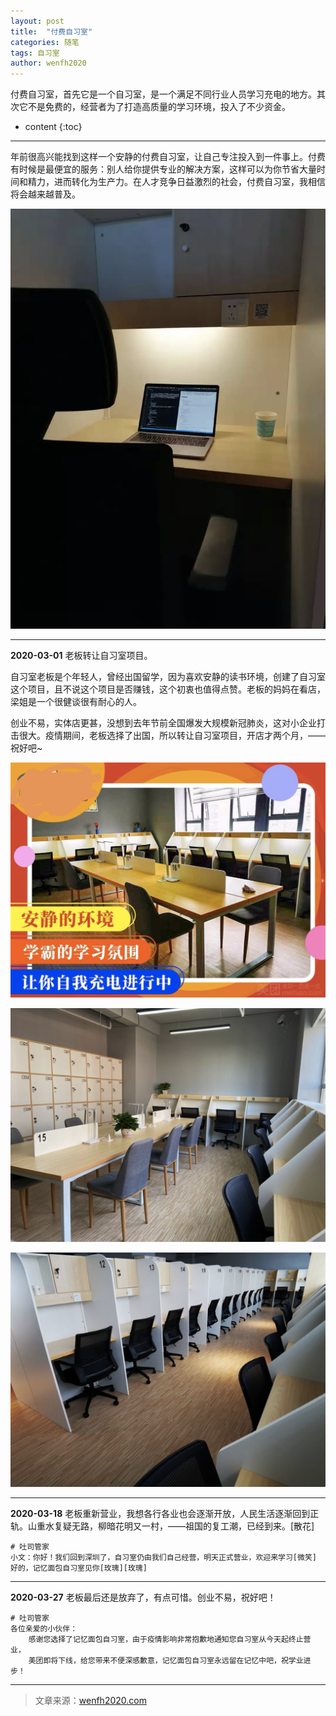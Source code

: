 ```yaml
---
layout: post
title:  "付费自习室"
categories: 随笔
tags: 自习室
author: wenfh2020
---
```



付费自习室，首先它是一个自习室，是一个满足不同行业人员学习充电的地方。其次它不是免费的，经营者为了打造高质量的学习环境，投入了不少资金。



* content
{:toc}

---

年前很高兴能找到这样一个安静的付费自习室，让自己专注投入到一件事上。付费有时候是最便宜的服务：别人给你提供专业的解决方案，这样可以为你节省大量时间和精力，进而转化为生产力。在人才竞争日益激烈的社会，付费自习室，我相信将会越来越普及。

![学习环境](/images/2020-03-11-08-59-15.png)

---

**2020-03-01** 老板转让自习室项目。

自习室老板是个年轻人，曾经出国留学，因为喜欢安静的读书环境，创建了自习室这个项目，且不说这个项目是否赚钱，这个初衷也值得点赞。老板的妈妈在看店，梁姐是一个很健谈很有耐心的人。

创业不易，实体店更甚，没想到去年节前全国爆发大规模新冠肺炎，这对小企业打击很大。疫情期间，老板选择了出国，所以转让自习室项目，开店才两个月，——祝好吧~

![自习室1](/images/2020-03-11-09-00-50.png)

![自习室2](/images/2020-03-11-09-01-08.png)

![自习室3](/images/2020-03-11-09-01-24.png)

---

**2020-03-18** 老板重新营业，我想各行各业也会逐渐开放，人民生活逐渐回到正轨。山重水复疑无路，柳暗花明又一村，——祖国的复工潮，已经到来。[散花]

```shell
# 吐司管家
小文：你好！我们回到深圳了，自习室仍由我们自己经营，明天正式营业，欢迎来学习[微笑]
好的，记忆面包自习室见你[玫瑰][玫瑰]
```

---

**2020-03-27**  老板最后还是放弃了，有点可惜。创业不易，祝好吧！

```shell
# 吐司管家
各位亲爱的小伙伴：
    感谢您选择了记忆面包自习室，由于疫情影响非常抱歉地通知您自习室从今天起终止营业，
    美团即将下线，给您带来不便深感歉意，记忆面包自习室永远留在记忆中吧，祝学业进步！
```

---

> 文章来源：[wenfh2020.com](https://wenfh2020.com/)
